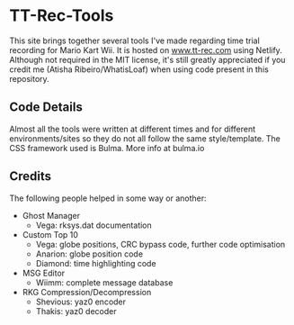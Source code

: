 
# TT-Rec-Tools
This site brings together several tools I've made regarding time trial recording for Mario Kart Wii.
It is hosted on www.tt-rec.com using Netlify.
Although not required in the MIT license, it's still greatly appreciated if you credit me (Atisha Ribeiro/WhatisLoaf) when using code present in this repository.


## Code Details

Almost all the tools were written at different times and for different environments/sites so they do not all follow the same style/template. 
The CSS framework used is Bulma. More info at bulma.io

## Credits

The following people helped in some way or another:

- Ghost Manager
	- Vega: rksys.dat documentation
- Custom Top 10
	- Vega: globe positions, CRC bypass code, further code optimisation
	- Anarion: globe position code
	- Diamond: time highlighting code
- MSG Editor
	- Wiimm: complete message database
- RKG Compression/Decompression
	- Shevious: yaz0 encoder
	- Thakis: yaz0 decoder
